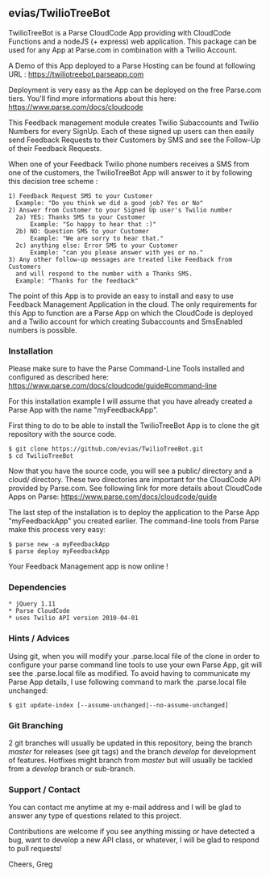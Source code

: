 ## evias/TwilioTreeBot
TwilioTreeBot is a Parse CloudCode App providing with CloudCode Functions
and a nodeJS (+ express) web application. This package can be used for any
App at Parse.com in combination with a Twilio Account.

A Demo of this App deployed to a Parse Hosting can be found at following
URL : https://twiliotreebot.parseapp.com

Deployment is very easy as the App can be deployed on the free Parse.com
tiers. You'll find more informations about this here: https://www.parse.com/docs/cloudcode

This Feedback management module creates Twilio Subaccounts and Twilio Numbers
for every SignUp. Each of these signed up users can then easily send Feedback
Requests to their Customers by SMS and see the Follow-Up of their Feedback
Requests.

When one of your Feedback Twilio phone numbers receives a SMS from one of the
customers, the TwilioTreeBot App will answer to it by following this decision
tree scheme :

    1) Feedback Request SMS to your Customer
      Example: "Do you think we did a good job? Yes or No"
    2) Answer from Customer to your Signed Up user's Twilio number
      2a) YES: Thanks SMS to your Customer
          Example: "So happy to hear that :)"
      2b) NO: Question SMS to your Customer
          Example: "We are sorry to hear that."
      2c) anything else: Error SMS to your Customer
          Example: "can you please answer with yes or no."
    3) Any other follow-up messages are treated like Feedback from Customers
      and will respond to the number with a Thanks SMS.
      Example: "Thanks for the feedback"

The point of this App is to provide an easy to install and easy to use
Feedback Management Application in the cloud. The only requirements for this
App to function are a Parse App on which the CloudCode is deployed and a
Twilio account for which creating Subaccounts and SmsEnabled numbers is
possible.

### Installation
Please make sure to have the Parse Command-Line Tools installed and configured
as described here: https://www.parse.com/docs/cloudcode/guide#command-line

For this installation example I will assume that you have already created
a Parse App with the name "myFeedbackApp".

First thing to do to be able to install the TwilioTreeBot App is to clone
the git repository with the source code.

    $ git clone https://github.com/evias/TwilioTreeBot.git
    $ cd TwilioTreeBot

Now that you have the source code, you will see a public/ directory and a
cloud/ directory. These two directories are important for the CloudCode API
provided by Parse.com. See following link for more details about CloudCode
Apps on Parse: https://www.parse.com/docs/cloudcode/guide

The last step of the installation is to deploy the application to the Parse
App "myFeedbackApp" you created earlier. The command-line tools from Parse
make this process very easy:

    $ parse new -a myFeedbackApp
    $ parse deploy myFeedbackApp

Your Feedback Management app is now online !

### Dependencies
    * jQuery 1.11
    * Parse CloudCode
    * uses Twilio API version 2010-04-01

### Hints / Advices
Using git, when you will modify your .parse.local file of the clone in order
to configure your parse command line tools to use your own Parse App, git will
see the .parse.local file as modified. To avoid having to communicate my Parse
App details, I use following command to mark the .parse.local file unchanged:

    $ git update-index [--assume-unchanged|--no-assume-unchanged]

### Git Branching
2 git branches will usually be updated in this repository, being the branch
*master* for releases (see git tags) and the branch *develop* for development
of features. Hotfixes might branch from *master* but will usually be tackled
from a *develop* branch or sub-branch.

### Support / Contact
You can contact me anytime at my e-mail address and I will be glad to answer
any type of questions related to this project.

Contributions are welcome if you see anything missing or have detected a
bug, want to develop a new API class, or whatever, I will be glad to respond
to pull requests!

Cheers,
Greg

